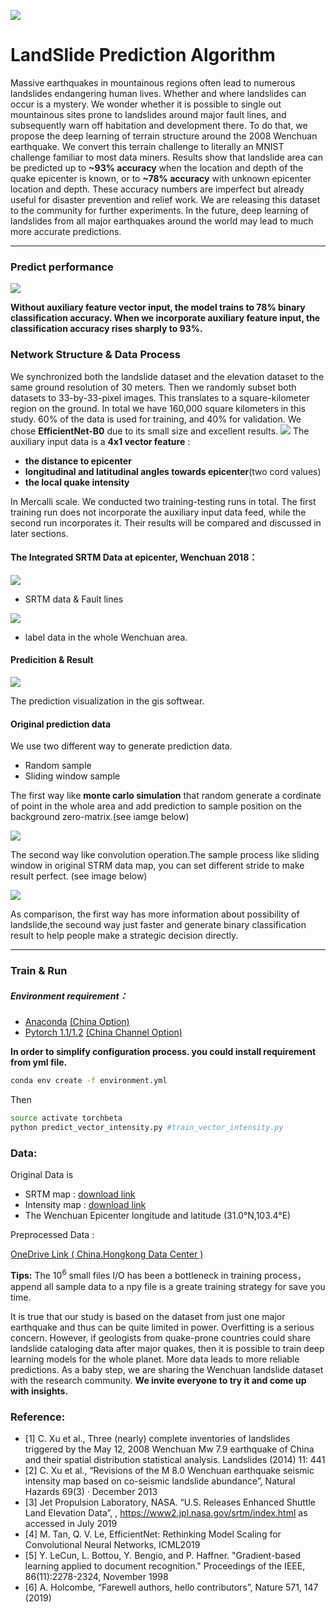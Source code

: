 ![](./resources/titile.png)
# LandSlide Prediction Algorithm

Massive earthquakes in mountainous regions often lead to numerous landslides endangering human lives. Whether and where landslides can occur is a mystery. We wonder whether it is possible to single out mountainous sites prone to landslides around major fault lines, and subsequently warn off habitation and development there. 
To do that, we propose the deep learning of terrain structure around the 2008 Wenchuan earthquake. We convert this terrain challenge to literally an MNIST challenge familiar to most data miners. Results show that landslide area can be predicted up to **~93% accuracy** when the location and depth of the quake epicenter is known, or to **~78% accuracy** with unknown epicenter location and depth. These accuracy numbers are imperfect but already useful for disaster prevention and relief work. We are releasing this dataset to the community for further experiments. In the future, deep learning of landslides from all major earthquakes around the world may lead to much more accurate predictions.

****


### Predict performance
![](./resources/table.png)

**Without auxiliary feature vector input, the model trains to 78% binary classification accuracy. When we incorporate auxiliary feature input, the classification accuracy rises sharply to 93%.**

### Network Structure & Data Process 
We synchronized both the landslide dataset and the elevation dataset to the same ground resolution of 30 meters. Then we randomly subset both datasets to 33-by-33-pixel images. This translates to a square-kilometer region on the ground. In total we have 160,000 square kilometers in this study. 60% of the data is used for training, and 40% for validation.
We chose **EfficientNet-B0** due to its small size and excellent results.
![](./resources/network.png)
The auxiliary input data is a **4x1 vector feature** :
* **the distance to epicenter**
* **longitudinal and latitudinal angles towards epicenter**(two cord values)
* **the local quake intensity** 
  
In Mercalli scale. We conducted two training-testing runs in total. The first training run does not incorporate the auxiliary input data feed, while the second run incorporates it. Their results will be compared and discussed in later sections.

#### The Integrated SRTM Data at epicenter, Wenchuan 2018：
![](./resources/input.png)
* SRTM data & Fault lines

![](./resources/label.png)
* label data in the whole Wenchuan area.

#### Predicition & Result 

![](./resources/prediction.png)

The prediction visualization in the gis softwear.

#### Original prediction data

We use two different way to generate prediction data.

* Random sample
* Sliding window sample

The first way like **monte carlo simulation** that random generate a cordinate of point in the whole area and add prediction to sample position on the background zero-matrix.(see iamge below)

![](./resources/Figure_2.png)


The second way like convolution operation.The sample process like sliding window in original STRM data map, you can set different stride to make result perfect.
(see image below)

![](./resources/Figure_3.png)


As comparison, the first way has more information about possibility of landslide,the secound way just faster and generate binary classification result to help people make a strategic decision directly.

****

### Train & Run

##### Environment requirement：

* [Anaconda](https://www.anaconda.com/)
  [(China Option)](https://mirrors.tuna.tsinghua.edu.cn/help/anaconda/)
* [Pytorch 1.1/1.2](https://pytorch.org/)
  [(China Channel Option)](https://mirrors.tuna.tsinghua.edu.cn/anaconda/cloud/pytorch/)


**In order to simplify configuration process. you could install requirement from yml file.**


```bash
conda env create -f environment.yml
```
Then
```bash
source activate torchbeta
python predict_vector_intensity.py #train_vector_intensity.py
```
### Data:
Original Data is 

* SRTM map : [download link](http://dwtkns.com/srtm30m/)
* Intensity map : [download link](https://earthquake.usgs.gov/earthquakes/eventpage/usp000g650/shakemap/intensity)
* The Wenchuan Epicenter longitude and latitude (31.0°N,103.4°E)

Preprocessed Data :

[OneDrive Link ( China.Hongkong Data Center )](https://youngqfbr-my.sharepoint.com/:f:/g/personal/winshare_x1_tn/EjeEEp3l3qxDoJbHHVQjxDEBJpO4JwHzKjaYwoVAWHfw6Q?e=5Uez52)


**Tips:**
The $10^{6}$ small files I/O has been a bottleneck in training process，append all sample data to a npy file is a greate training strategy for save you time.


It is true that our study is based on the dataset from just one major earthquake and thus can be quite limited in power. Overfitting is a serious concern. However, if geologists from quake-prone countries could share landslide cataloging data after major quakes, then it is possible to train deep learning models for the whole planet. More data leads to more reliable predictions. As a baby step, we are sharing the Wenchuan landslide dataset with the research community. 
**We invite everyone to try it and come up with insights.**
### Reference:

* [1] C. Xu et al., Three (nearly) complete inventories of landslides triggered by the May 12, 2008 Wenchuan Mw 7.9 earthquake of China and their spatial distribution statistical analysis. Landslides (2014) 11: 441
* [2] C. Xu et al., “Revisions of the M 8.0 Wenchuan earthquake seismic intensity map based on co-seismic landslide abundance”, Natural Hazards 69(3) · December 2013
* [3] Jet Propulsion Laboratory, NASA. “U.S. Releases Enhanced Shuttle Land Elevation Data”, , https://www2.jpl.nasa.gov/srtm/index.html as accessed in July 2019
* [4] M. Tan, Q. V. Le, EfficientNet: Rethinking Model Scaling for Convolutional Neural Networks, ICML2019
* [5] Y. LeCun, L. Bottou, Y. Bengio, and P. Haffner. "Gradient-based learning applied to document recognition." Proceedings of the IEEE, 86(11):2278-2324, November 1998
* [6] A. Holcombe, “Farewell authors, hello contributors”, Nature 571, 147 (2019)
